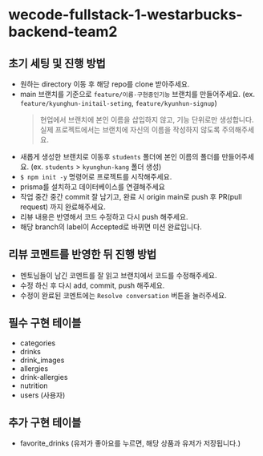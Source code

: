 # wecode-fullstack-1-westarbucks-backend-team2

## 초기 세팅 및 진행 방법
- 원하는 directory 이동 후 해당 repo를 clone 받아주세요.
- main 브랜치를 기준으로 `feature/이름-구현중인기능` 브랜치를 만들어주세요. (ex. `feature/kyunghun-initail-seting`, `feature/kyunhun-signup`)
    > 현업에서 브랜치에 본인 이름을 삽입하지 않고, 기능 단위로만 생성합니다. 실제 프로젝트에서는 브랜치에 자신의 이름을 작성하지 않도록 주의해주세요.
- 새롭게 생성한 브랜치로 이동후 `students` 폴더에 본인 이름의 폴더를 만들어주세요. 
(ex. `students` > `kyunghun-kang` 폴더 생성)
- `$ npm init -y` 명령어로 프로젝트를 시작해주세요.
- prisma를 설치하고 데이터베이스를 연결해주세요
- 작업 중간 중간 commit 잘 남기고, 완료 시 origin main로 push 후 PR(pull request) 까지 완료해주세요.
- 리뷰 내용은 반영해서 코드 수정하고 다시 push 해주세요.
- 해당 branch의 label이 Accepted로 바뀌면 미션 완료입니다.
## 리뷰 코멘트를 반영한 뒤 진행 방법
- 멘토님들이 남긴 코멘트를 잘 읽고 브랜치에서 코드를 수정해주세요.
- 수정 하신 후 다시 add, commit, push 해주세요.
- 수정이 완료된 코멘트에는 `Resolve conversation` 버튼을 눌러주세요.

## 필수 구현 테이블
- categories
- drinks
- drink_images
- allergies
- drink-allergies
- nutrition
- users (사용자)

## 추가 구현 테이블
- favorite_drinks (유저가 좋아요를 누르면, 해당 상품과 유저가 저장됩니다.)
